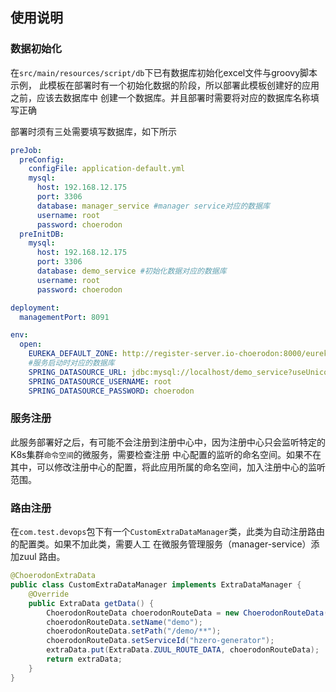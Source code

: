 ## 使用说明

### 数据初始化

在`src/main/resources/script/db`下已有数据库初始化excel文件与groovy脚本示例，
此模板在部署时有一个初始化数据的阶段，所以部署此模板创建好的应用之前，应该去数据库中
创建一个数据库。并且部署时需要将对应的数据库名称填写正确


部署时须有三处需要填写数据库，如下所示
```yml
preJob:
  preConfig:
    configFile: application-default.yml
    mysql:
      host: 192.168.12.175
      port: 3306
      database: manager_service #manager service对应的数据库
      username: root
      password: choerodon
  preInitDB:
    mysql:
      host: 192.168.12.175
      port: 3306
      database: demo_service #初始化数据对应的数据库
      username: root
      password: choerodon

deployment:
  managementPort: 8091

env:
  open:
    EUREKA_DEFAULT_ZONE: http://register-server.io-choerodon:8000/eureka/
    #服务启动时对应的数据库
    SPRING_DATASOURCE_URL: jdbc:mysql://localhost/demo_service?useUnicode=true&characterEncoding=utf-8&useSSL=false
    SPRING_DATASOURCE_USERNAME: root
    SPRING_DATASOURCE_PASSWORD: choerodon
```

### 服务注册
此服务部署好之后，有可能不会注册到注册中心中，因为注册中心只会监听特定的K8s集群`命令空间`的微服务，需要检查注册
中心配置的监听的命名空间。如果不在其中，可以修改注册中心的配置，将此应用所属的命名空间，加入注册中心的监听范围。


### 路由注册

在`com.test.devops`包下有一个`CustomExtraDataManager`类，此类为自动注册路由的配置类。如果不加此类，需要人工
在微服务管理服务（manager-service）添加zuul 路由。


```java
@ChoerodonExtraData
public class CustomExtraDataManager implements ExtraDataManager {
    @Override
    public ExtraData getData() {
        ChoerodonRouteData choerodonRouteData = new ChoerodonRouteData();
        choerodonRouteData.setName("demo");
        choerodonRouteData.setPath("/demo/**");
        choerodonRouteData.setServiceId("hzero-generator");
        extraData.put(ExtraData.ZUUL_ROUTE_DATA, choerodonRouteData);
        return extraData;
    }
}

```
